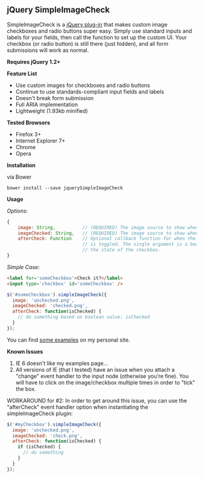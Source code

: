jQuery SimpleImageCheck
----


SimpleImageCheck is a
<a href='http://plugins.jquery.com/project/simpleImageCheck' title='Go to the jQuery plug-in page'>jQuery plug-in</a>
that makes custom image checkboxes and radio buttons super easy.
Simply use standard inputs and labels for your fields, then call
the function to set up the custom UI. Your checkbox (or radio button)
is still there (just hidden), and all form submissions will work as normal.

**Requires jQuery 1.2+**

**Feature List**

* Use custom images for checkboxes and radio buttons
* Continue to use standards-compliant input fields and labels
* Doesn't break form submission
* Full ARIA implementation
* Lightweight (1.93kb minified)

**Tested Browsers**

* Firefox 3+
* Internet Explorer 7+
* Chrome
* Opera

**Installation**

via Bower

```
bower install --save jquerySimpleImageCheck
```

**Usage**

_Options:_

```js
{
    image: String,          // (REQUIRED) The image source to show when the checkbox IS NOT checked.
    imageChecked: String,   // (REQUIRED) The image source to show when the checkbox IS checked.
    afterCheck: Function    // Optional callback function for when the image/checkbox
                            // is toggled. The single argument is a boolean indicating
                            // the state of the checkbox.
}
```

_Simple Case:_

```html
<label for='someCheckbox'>Check it?</label>
<input type='checkbox' id='someCheckbox' />
```

```js    
$('#someCheckbox').simpleImageCheck({
  image: 'unchecked.png',
  imageChecked: 'checked.png',
  afterCheck: function(isChecked) {
    // do something based on boolean value: isChecked
  }
});
```

You can find [some examples](http://jordankasper.com/jquery/imagecheck/examples) on my personal site.

**Known Issues**

1. IE 6 doesn't like my examples page...
1. All versions of IE (that I tested) have an issue when you attach a "change" event handler to the input node (otherwise you're fine). You will have to click on the image/checkbox multiple times in order to "tick" the box.

WORKAROUND for #2: In order to get around this issue, you can use the "afterCheck" event handler option when instantiating the simpleImageCheck plugin:

```js
$('#myCheckbox').simpleImageCheck({
  image: 'unchecked.png',
  imageChecked: 'check.png',
  afterCheck: function(isChecked) {
    if (isChecked) {
      // do something
    }
  }
});
```
